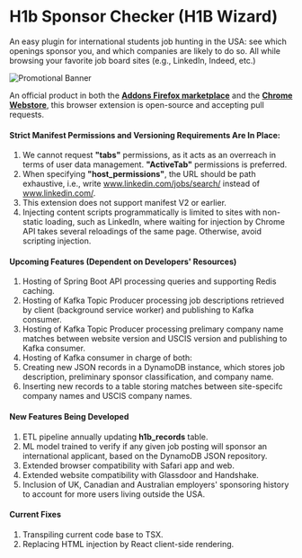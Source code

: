 # H1b Sponsor Checker (H1B Wizard)

An easy plugin for international students job hunting in the USA: see which openings sponsor you, and which companies are likely to do so. All while browsing your favorite job board sites (e.g., LinkedIn, Indeed, etc.)

![Promotional Banner](https://raw.githubusercontent.com/pakitow/pakitow/main/images-repository/promo-tile-original.png "Banner")

An official product in both the [**Addons Firefox marketplace**](https://addons.mozilla.org/en-US/firefox/addon/h1b-sponsor-checker/) and the [**Chrome Webstore**](https://chrome.google.com/webstore/detail/h1b-sponsor-checker/mcnljenmincmifienefinhkgkbiicccp), this browser extension is open-source and accepting pull requests.

#### Strict Manifest Permissions and Versioning Requirements Are In Place:
1. We cannot request **"tabs"** permissions, as it acts as an overreach in terms of user data management. **"ActiveTab"** permissions is preferred.
2. When specifying **"host_permissions"**, the URL should be path exhaustive, i.e., write www.linkedin.com/jobs/search/ instead of www.linkedin.com/.
3. This extension does not support manifest V2 or earlier.
4. Injecting content scripts programmatically is limited to sites with non-static loading, such as LinkedIn, where waiting for injection by Chrome API takes several reloadings of the same page. Otherwise, avoid scripting injection.

#### Upcoming Features (Dependent on Developers' Resources)
1. Hosting of Spring Boot API processing queries and supporting Redis caching.
2. Hosting of Kafka Topic Producer processing job descriptions retrieved by client (background service worker) and publishing to Kafka consumer.
3. Hosting of Kafka Topic Producer processing prelimary company name matches between website version and USCIS version and publishing to Kafka consumer.
4. Hosting of Kafka consumer in charge of both:
  1. Creating new JSON records in a DynamoDB instance, which stores job description, preliminary sponsor classification, and company name.
  2. Inserting new records to a table storing matches between site-specifc company names and USCIS company names.

#### New Features Being Developed
1. ETL pipeline annually updating **h1b_records** table.
2. ML model trained to verify if any given job posting will sponsor an international applicant, based on the DynamoDB JSON repository.
3. Extended browser compatibility with Safari app and web.
4. Extended website compatibility with Glassdoor and Handshake.
5. Inclusion of UK, Canadian and Australian employers' sponsoring history to account for more users living outside the USA.

#### Current Fixes
1. Transpiling current code base to TSX.
2. Replacing HTML injection by React client-side rendering.
